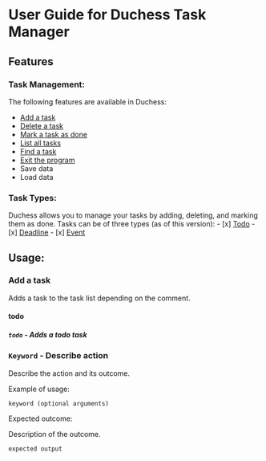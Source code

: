 # User Guide for Duchess Task Manager

## Features 

### Task Management:

The following features are available in Duchess:
* [Add a task](#add-a-task)
* [Delete a task](#delete-a-task)
* [Mark a task as done](#mark-a-task-as-done)
* [List all tasks](#list-all-tasks)
* [Find a task](#find-a-task)
* [Exit the program](#exit-the-program)
* Save data
* Load data

### Task Types:

Duchess allows you to manage your tasks by adding, deleting, and marking them as done.
Tasks can be of three types (as of this version): 
                             - [x] [Todo](#todo)
                             - [x] [Deadline](#deadline)
                             - [x] [Event](#event)


## Usage:

### Add a task

Adds a task to the task list depending on the comment.

#### todo
##### `todo` - Adds a todo task



### `Keyword` - Describe action

Describe the action and its outcome.

Example of usage: 

`keyword (optional arguments)`

Expected outcome:

Description of the outcome.

```
expected output
```
